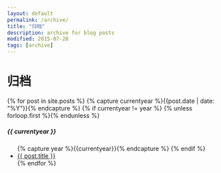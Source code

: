 ```yaml
---
layout: default
permalink: /archive/
title: "归档"
description: archive for blog posts
modified: 2015-07-28
tags: [archive]
---
```

<div class="page-content wc-container">
  <h1>归档</h1>
  {% for post in site.posts %}
    {% capture currentyear %}{{post.date | date: "%Y"}}{% endcapture %}
    {% if currentyear != year %}
        {% unless forloop.first %}</ul>{% endunless %}
            <h5>{{ currentyear }}</h5>
            <ul class="posts">
            {% capture year %}{{currentyear}}{% endcapture %}
        {% endif %}
    <li><a href="{{ post.url | prepend: site.baseurl }}">{{ post.title }}</a></li>
{% endfor %}
